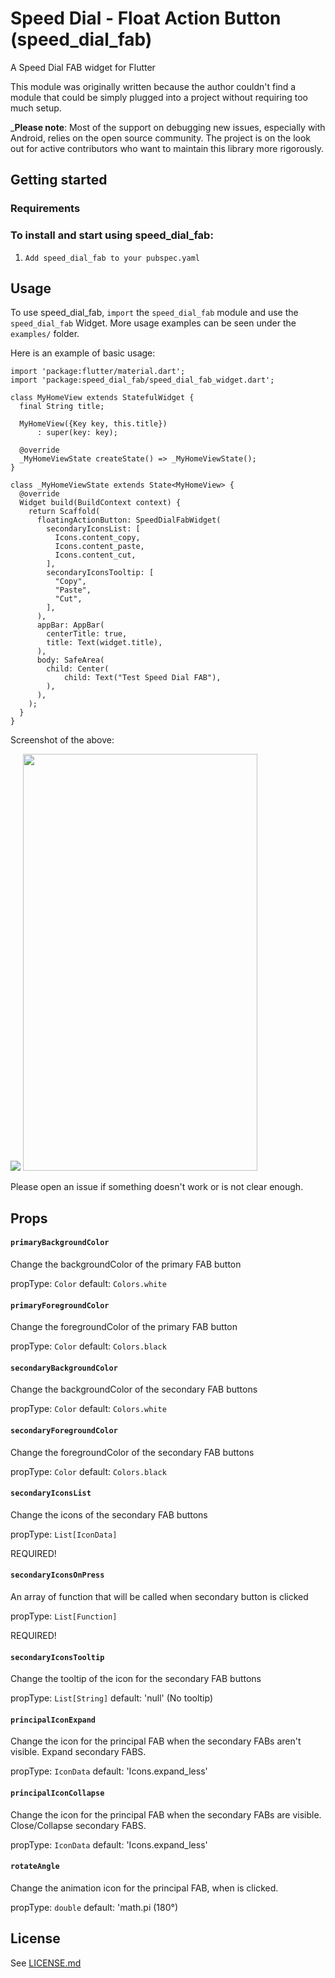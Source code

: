 # Speed Dial - Float Action Button (speed_dial_fab)

A Speed Dial FAB widget for Flutter

This module was originally written because the author couldn't find a module that could be simply plugged into a project without requiring too much setup.

_**Please note**: Most of the support on debugging new issues, especially with Android, relies on the open source community. The project is on the look out for active contributors who want to maintain this library more rigorously.

## Getting started

### Requirements
### To install and start using speed_dial_fab:

1. `Add speed_dial_fab to your pubspec.yaml`
## Usage

To use speed_dial_fab, `import` the `speed_dial_fab` module and use the `speed_dial_fab` Widget. More usage examples can be seen under the `examples/` folder.

Here is an example of basic usage:

```
import 'package:flutter/material.dart';
import 'package:speed_dial_fab/speed_dial_fab_widget.dart';

class MyHomeView extends StatefulWidget {
  final String title;
  
  MyHomeView({Key key, this.title})
      : super(key: key);

  @override
  _MyHomeViewState createState() => _MyHomeViewState();
}

class _MyHomeViewState extends State<MyHomeView> {
  @override
  Widget build(BuildContext context) {
    return Scaffold(
      floatingActionButton: SpeedDialFabWidget(
        secondaryIconsList: [
          Icons.content_copy,
          Icons.content_paste,
          Icons.content_cut,
        ],
        secondaryIconsTooltip: [
          "Copy",
          "Paste",
          "Cut",
        ],
      ),
      appBar: AppBar(
        centerTitle: true,
        title: Text(widget.title),
      ),
      body: SafeArea(
        child: Center(
            child: Text("Test Speed Dial FAB"),
        ),
      ),
    );
  }
}

```

Screenshot of the above:

![](/https://i.imgur.com/weziv3c.png)
<img src="https://i.imgur.com/weziv3c.png"  width="375" height="667">

Please open an issue if something doesn't work or is not clear enough.

## Props

#### `primaryBackgroundColor`

Change the backgroundColor of the primary FAB button

propType: `Color`
default: `Colors.white`

#### `primaryForegroundColor`

Change the foregroundColor of the primary FAB button

propType: `Color`
default: `Colors.black`

#### `secondaryBackgroundColor`

Change the backgroundColor of the secondary FAB buttons

propType: `Color`
default: `Colors.white`

#### `secondaryForegroundColor`

Change the foregroundColor of the secondary FAB buttons

propType: `Color`
default: `Colors.black`

#### `secondaryIconsList`

Change the icons of the secondary FAB buttons

propType: `List[IconData]`

REQUIRED!

#### `secondaryIconsOnPress`

An array of function that will be called when secondary button is clicked

propType: `List[Function]`

REQUIRED!

#### `secondaryIconsTooltip`

Change the tooltip of the icon for the secondary FAB buttons

propType: `List[String]`
default: 'null' (No tooltip)

#### `principalIconExpand`

Change the icon for the principal FAB when the secondary FABs aren't visible. Expand secondary FABS.

propType: `IconData`
default: 'Icons.expand_less'

#### `principalIconCollapse`

Change the icon for the principal FAB when the secondary FABs are visible. Close/Collapse secondary FABS.

propType: `IconData`
default: 'Icons.expand_less'

#### `rotateAngle`

Change the animation icon for the principal FAB, when is clicked.

propType: `double`
default: 'math.pi (180°)

## License

See [LICENSE.md](LICENSE.md)

